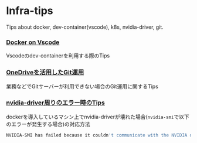 # Infra-tips
Tips about docker, dev-container(vscode), k8s, nvidia-driver, git.

### [Docker on Vscode](https://renya-kujirada.github.io/Infra-tips/tips_dev-container.md)

Vscodeのdev-containerを利用する際のTips

### [OneDriveを活用したGit運用](https://github.com/Renya-Kujirada/Infra-tips/blob/main/tips_git.md)

業務などでGitサーバーが利用できない場合のGit運用に関するTips

### [nvidia-driver周りのエラー時のTips](https://github.com/Renya-Kujirada/Infra-tips/blob/main/tips_nvidia_driver.md)

dockerを導入しているマシン上でnvidia-driverが壊れた場合(`nvidia-smi`で以下のエラーが発生する場合)の対応方法

```sh
NVIDIA-SMI has failed because it couldn't communicate with the NVIDIA driver. Make sure that the latest NVIDIA driver is installed and running.
```
